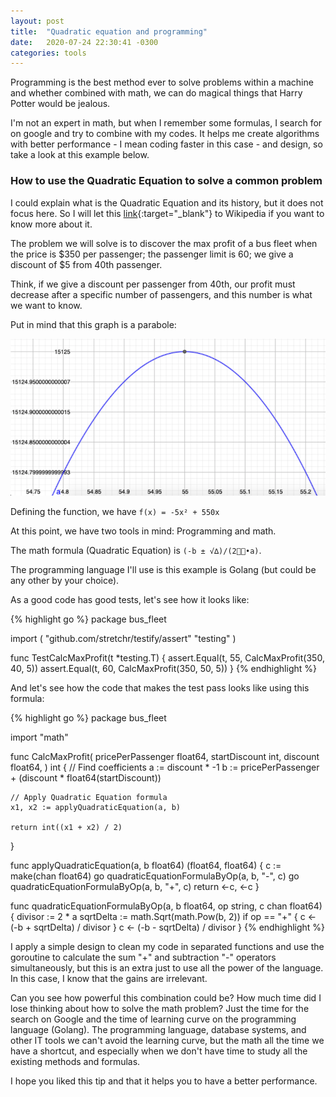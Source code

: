 ```yaml
---
layout: post
title:  "Quadratic equation and programming"
date:   2020-07-24 22:30:41 -0300
categories: tools
---
```

Programming is the best method ever to solve problems within a machine and whether combined with math, we can do magical things that Harry Potter would be jealous.

I'm not an expert in math, but when I remember some formulas, I search for on google and try to combine with my codes. It helps me create algorithms with better performance - I mean coding faster in this case - and design, so take a look at this example below.

### How to use the Quadratic Equation to solve a common problem

I could explain what is the Quadratic Equation and its history, but it does not focus here. So I will let this [link][link]{:target="_blank"} to Wikipedia if you want to know more about it.

The problem we will solve is to discover the max profit of a bus fleet when the price is $350 per passenger; the passenger limit is 60; we give a discount of $5 from 40th passenger.

Think, if we give a discount per passenger from 40th, our profit must decrease after a specific number of passengers, and this number is what we want to know.

Put in mind that this graph is a parabole:

![image](/assets/images/max-profit-bus-fleet-parabole.png)

Defining the function, we have `f(x) = -5x² + 550x`

At this point, we have two tools in mind: Programming and math.

The math formula (Quadratic Equation) is `(-b ± √∆)/(2•a)`.

The programming language I'll use is this example is Golang (but could be any other by your choice).

As a good code has good tests, let's see how it looks like:

{% highlight go %}
package bus_fleet

import (
	"github.com/stretchr/testify/assert"
	"testing"
)

func TestCalcMaxProfit(t *testing.T) {
	assert.Equal(t, 55, CalcMaxProfit(350, 40, 5))
	assert.Equal(t, 60, CalcMaxProfit(350, 50, 5))
}
{% endhighlight %}

And let's see how the code that makes the test pass looks like using this formula:

{% highlight go %}
package bus_fleet

import "math"

func CalcMaxProfit(
	pricePerPassenger float64,
	startDiscount int,
	discount float64,
) int {
	// Find coefficients
	a := discount * -1
	b := pricePerPassenger + (discount * float64(startDiscount))

	// Apply Quadratic Equation formula
	x1, x2 := applyQuadraticEquation(a, b)

	return int((x1 + x2) / 2)
}

func applyQuadraticEquation(a, b float64) (float64, float64) {
	c := make(chan float64)
	go quadraticEquationFormulaByOp(a, b, "-", c)
	go quadraticEquationFormulaByOp(a, b, "+", c)
	return <-c, <-c
}

func quadraticEquationFormulaByOp(a, b float64, op string, c chan float64) {
	divisor := 2 * a
	sqrtDelta := math.Sqrt(math.Pow(b, 2))
	if op == "+" {
		c <- (-b + sqrtDelta) / divisor
	}
	c <- (-b - sqrtDelta) / divisor
}
{% endhighlight %}

I apply a simple design to clean my code in separated functions and use the goroutine to calculate the sum "+" and subtraction "-" operators simultaneously, but this is an extra just to use all the power of the language. In this case, I know that the gains are irrelevant.

Can you see how powerful this combination could be? How much time did I lose thinking about how to solve the math problem? Just the time for the search on Google and the time of learning curve on the programming language (Golang). The programming language, database systems, and other IT tools we can't avoid the learning curve, but the math all the time we have a shortcut, and especially when we don't have time to study all the existing methods and formulas.

I hope you liked this tip and that it helps you to have a better performance.

[link]: https://en.wikipedia.org/wiki/Quadratic_equation
